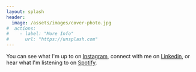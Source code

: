 ```yaml
---
layout: splash
header:
  image: /assets/images/cover-photo.jpg
#  actions:
#    - label: "More Info"
#      url: "https://unsplash.com"
---
```


You can see what I'm up to on [Instagram](https://instagram.com/patxu.13), connect with me on [Linkedin](https://www.linkedin.com/in/patxu13/), or hear what I'm listening to on [Spotify](https://open.spotify.com/user/125862541).
